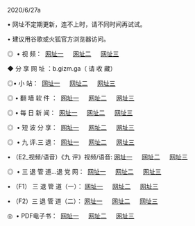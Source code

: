<p>2020/6/27a
<p>• 网址不定期更新，连不上时，请不同时间再试试。
<p>• 建议用谷歌或火狐官方浏览器访问。
<p>◎  • 视 频： 
<a href="http://dcy.shirokuriwaki.com/" target="_blank">网址一</a> 　 
<a href="http://dsx.shirokuriwaki.com/" target="_blank">网址二</a> 　 
<a href="http://dox.shirokuriwaki.com/b.html" target="_blank">网址三</a>
<p>◆ 分 享 网 址 ：b.gizm.ga（ 请 收 藏） </p>

<p>◎•  小 站：  
<a href="http://dcy.shirokuriwaki.com/f.html" target="_blank">网址一</a> 　 
<a href="http://dsx.shirokuriwaki.com/h.html" target="_blank">网址二</a> 　 
<a href="http://dox.shirokuriwaki.com/k/" target="_blank">网址三</a></p><p>

<p>◎  • 翻 墙 软 件 ：  
<a href="http://dcy.shirokuriwaki.com/ff/" target="_blank">网址一</a> 　 
<a href="http://dsx.shirokuriwaki.com/s/read/a1_nd.html" target="_blank">网址二</a> 　 
<a href="http://dox.shirokuriwaki.com/ff/index.html" target="_blank">网址三</a></p>
<p>◎  • 每 日 新 闻：  
<a href="http://dcy.shirokuriwaki.com/day/" target="_blank">网址一</a> 　 
<a href="http://dsx.shirokuriwaki.com/day/" target="_blank">网址二</a> 　 
<a href="http://dox.shirokuriwaki.com/day/index.html" target="_blank">网址三</a></p>
<p>◎   • 短 波 分 享：  
<a href="http://dcy.shirokuriwaki.com/h/" target="_blank">网址一</a> 　 
<a href="http://dsx.shirokuriwaki.com/h/" target="_blank">网址二</a> 　 
<a href="http://dox.shirokuriwaki.com/h/index.html" target="_blank">网址三</a></p>
<p>◎   • 九 评.三 退：  
<a href="http://dcy.shirokuriwaki.com/t/" target="_blank">网址一</a> 　 
<a href="http://dsx.shirokuriwaki.com/v2/index.html" target="_blank">网址二</a> 　 
<a href="http://dox.shirokuriwaki.com/tt/index.html" target="_blank">网址三</a> 　</p>
<p>  • （E2_视频/语音）《九 评》视频/语音: 
<a href="http://dcy.shirokuriwaki.com/7738.html" target="_blank">网址一</a> 　 
<a href="http://dsx.shirokuriwaki.com/7614.html" target="_blank">网址二</a> 　 
<a href="http://dox.shirokuriwaki.com/7633.html" target="_blank">网址三</a></p>
<p>◎   • 三 退 管 道...退 党 网：  
<a href="http://dcy.shirokuriwaki.com/go/td1.html" target="_blank">网址一</a> 　 
<a href="http://dsx.shirokuriwaki.com/go/td2.html" target="_blank">网址二</a> 　 
<a href="http://dox.shirokuriwaki.com/go/td3.html" target="_blank">网址三</a></p>
<p>  • （F1） 三 退 管 道（一）： 
<a href="http://dcy.shirokuriwaki.com/dd/" target="_blank">网址一</a> 　 
<a href="http://dsx.shirokuriwaki.com/s/read/a1_tdx.html" target="_blank">网址二</a> 　 
<a href="http://dox.shirokuriwaki.com/dd/" target="_blank">网址三</a></p>
<p>  • （F2）三 退 管 道（二）： 
<a href="http://dsx.shirokuriwaki.com/d/" target="_blank">网址一</a> 　 
<a href="http://dcy.shirokuriwaki.com/d/index.html" target="_blank">网址二</a> 　 
<a href="http://dox.shirokuriwaki.com/d/" target="_blank">网址三</a></p>
<p>◎   • PDF电子书：  
<a href="http://dcy.shirokuriwaki.com/p/" target="_blank">网址一</a> 　 
<a href="http://dsx.shirokuriwaki.com/p/index.html" target="_blank">网址二</a> 　 
<a href="http://dox.shirokuriwaki.com/p/" target="_blank">网址三</a></p>
